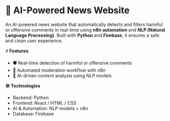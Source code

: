 # 📰 AI-Powered News Website

An AI-powered news website that automatically detects and filters harmful or offensive comments in real-time using **n8n automation** and **NLP (Natural Language Processing)**. Built with **Python** and **Firebase**, it ensures a safe and clean user experience.

**⚡ Features**
- 🛡️ Real-time detection of harmful or offensive comments
- 🤖 Automated moderation workflow with n8n
- 📝 AI-driven content analysis using NLP models

**🛠️ Technologies**
- Backend: Python
- Frontend: React / HTML / CSS
- AI & Automation: NLP models + n8n
- Database: Firebase
